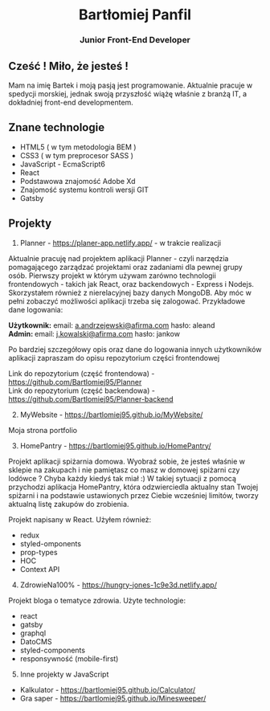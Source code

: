 <h1 align="center"> Bartłomiej Panfil </h1>
<h3 align="center"> Junior Front-End Developer </h3>

## Cześć ! Miło, że jesteś !
Mam na imię Bartek i moją pasją jest programowanie. Aktualnie pracuje w spedycji morskiej, jednak swoją przyszłość wiążę właśnie z branżą IT, a dokładniej front-end developmentem.

## Znane technologie

- HTML5 ( w tym metodologia BEM )
- CSS3 ( w tym preprocesor SASS )
- JavaScript - EcmaScript6 
- React
- Podstawowa znajomość Adobe Xd
- Znajomość systemu kontroli wersji GIT
- Gatsby 

## Projekty 

1. Planner - https://planer-app.netlify.app/ - w trakcie realizacji

Aktualnie pracuję nad projektem aplikacji Planner - czyli narzędzia pomagającego zarządzać projektami oraz zadaniami dla pewnej grupy osób. 
Pierwszy projekt w którym używam zarówno technologii frontendowych - takich jak React, oraz backendowych - Express i Nodejs. Skorzystałem również z nierelacyjnej bazy danych MongoDB. Aby móc w pełni zobaczyć możliwości aplikacji trzeba się zalogować. Przykładowe dane logowania:<br/>

<strong>Użytkownik:</strong>
email: a.andrzejewski@afirma.com
hasło: aleand <br/>
<strong> Admin: </strong> email: j.kowalski@afirma.com hasło: jankow

Po bardziej szczegółowy opis oraz dane do logowania innych użytkowników aplikacji zapraszam do opisu repozytorium części frontendowej

Link do repozytorium (część frontendowa) - https://github.com/Bartlomiej95/Planner <br/>
Link do repozytorium (część backendowa) - https://github.com/Bartlomiej95/Planner-backend

2. MyWebsite - https://bartlomiej95.github.io/MyWebsite/

Moja strona portfolio 

3. HomePantry - https://bartlomiej95.github.io/HomePantry/ 

Projekt aplikacji spiżarnia domowa. Wyobraź sobie, że jesteś właśnie w sklepie na zakupach i nie pamiętasz co masz w domowej spiżarni czy lodówce ? Chyba każdy kiedyś tak miał :) W takiej sytuacji z pomocą przychodzi aplikacja HomePantry, która odzwierciedla aktualny stan Twojej spiżarni i na podstawie ustawionych przez Ciebie wcześniej limitów, tworzy aktualną listę zakupów do zrobienia. 

Projekt napisany w React. Użyłem również:

- redux
- styled-omponents
- prop-types
- HOC
- Context API

4. ZdrowieNa100% - https://hungry-jones-1c9e3d.netlify.app/

Projekt bloga o tematyce zdrowia. Użyte technologie:

- react
- gatsby
- graphql
- DatoCMS
- styled-components
- responsywność (mobile-first)

5. Inne projekty w JavaScript

- Kalkulator - https://bartlomiej95.github.io/Calculator/
- Gra saper - https://bartlomiej95.github.io/Minesweeper/



<!--
**Bartlomiej95/Bartlomiej95** is a ✨ _special_ ✨ repository because its `README.md` (this file) appears on your GitHub profile.

Here are some ideas to get you started:

- 🔭 I’m currently working on ...
- 🌱 I’m currently learning ...
- 👯 I’m looking to collaborate on ...
- 🤔 I’m looking for help with ...
- 💬 Ask me about ...
- 📫 How to reach me: ...
- 😄 Pronouns: ...
- ⚡ Fun fact: ...
-->
